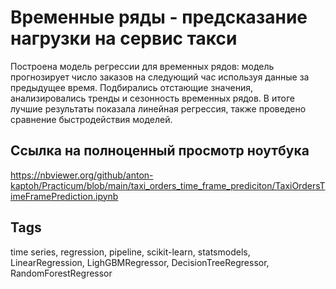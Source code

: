 # Временные ряды - предсказание нагрузки на сервис такси 

Построена модель регрессии для временных рядов: модель прогнозирует число заказов на следующий час используя данные за предыдущее время. Подбирались отстающие значения, анализировались тренды и сезонность временных рядов. В итоге лучшие результаты показала линейная регрессия, также проведено сравнение быстродействия моделей.

## Ссылка на полноценный просмотр ноутбука

https://nbviewer.org/github/anton-kaptoh/Practicum/blob/main/taxi_orders_time_frame_prediciton/TaxiOrdersTimeFramePrediction.ipynb

## Tags
time series, regression, pipeline, scikit-learn, statsmodels, LinearRegression, LighGBMRegressor, DecisionTreeRegressor, RandomForestRegressor